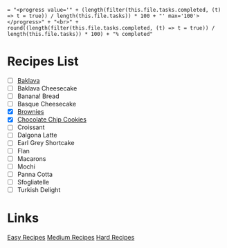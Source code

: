``` 
= "<progress value='" + (length(filter(this.file.tasks.completed, (t) => t = true)) / length(this.file.tasks)) * 100 + "' max='100'></progress>" + "<br>" + round((length(filter(this.file.tasks.completed, (t) => t = true)) / length(this.file.tasks)) * 100) + "% completed"
```

# Recipes List
 - [ ] [Baklava](Recipes/Baklava.md)
 - [ ] Baklava Cheesecake
 - [ ] Banana! Bread
 - [ ] Basque Cheesecake
- [x] [Brownies](Recipes/Brownies.md)
- [x] [Chocolate Chip Cookies](Chocolate-Chip-Cookies.md)
- [ ] Croissant
- [ ] Dalgona Latte
- [ ] Earl Grey Shortcake
- [ ] Flan
- [ ] Macarons
- [ ] Mochi
- [ ] Panna Cotta
- [ ] Sfogliatelle
- [ ] Turkish Delight

# Links
[Easy Recipes](easy_recipes.md)
[Medium Recipes](medium_recipes.md)
[Hard Recipes](hard_recipes.md)